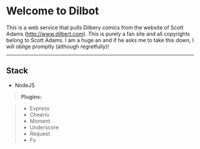 Welcome to Dilbot
===================


This is a web service that pulls Dilbery comics from the website of Scott Adams (http://www.dilbert.com).  This is purely a fan site and all copyrights belong to Scott Adams.  I am a huge an and if he asks me to take this down, I will oblige promptly (although regretfully)! 


----------


Stack
-------------

 - NodeJS

> **Plugins:**

> - Express
> - Cheerio
> - Moment
> - Underscore
> - Request
> - Fs

